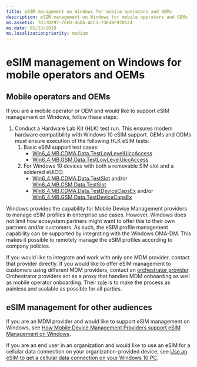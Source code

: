 ```yaml
---
title: eSIM management on Windows for mobile operators and OEMs
description: eSIM management on Windows for mobile operators and OEMs
ms.assetid: 7D37D297-76FD-46DA-ACC3-73E4BF970524
ms.date: 05/23/2019
ms.localizationpriority: medium
---
```


# eSIM management on Windows for mobile operators and OEMs

## Mobile operators and OEMs

If you are a mobile operator or OEM and would like to support eSIM management on Windows, follow these steps:

1. Conduct a Hardware Lab Kit (HLK) test run. This ensures modem hardware compatibility with Windows 10 eSIM support. OEMs and ODMs must ensure execution of the following HLK eSIM tests:
    1. Basic eSIM support test cases:
        - [Win6_4.MB.CDMA.Data.TestLowLevelUiccAccess](https://docs.microsoft.com/windows-hardware/test/hlk/testref/f27c8d81-7e2b-49d1-be4c-614bf62f003c)
        - [Win6_4.MB.GSM.Data.TestLowLevelUiccAccess](https://docs.microsoft.com/en-us/windows-hardware/test/hlk/testref/104db926-5cc4-47ad-a7d0-ff476b0f57a1)
    2. For Windows 10 devices with both a removable SIM slot and a soldered eUICC:
        - [Win6_4.MB.CDMA.Data.TestSlot](https://docs.microsoft.com/windows-hardware/test/hlk/testref/049a0532-3d58-49aa-ac3d-2a9b8aab24a7) and/or [Win6_4.MB.GSM.Data.TestSlot](https://docs.microsoft.com/windows-hardware/test/hlk/testref/defddebe-cc40-4d6f-9b0c-ca5ca9a1cb4d)
        - [Win6_4.MB.CDMA.Data.TestDeviceCapsEx](https://docs.microsoft.com/windows-hardware/test/hlk/testref/e4ec5199-0841-4864-ac17-b6b71f81cdf3) and/or [Win6_4.MB.GSM.Data.TestDeviceCapsEx](https://docs.microsoft.com/windows-hardware/test/hlk/testref/75c812d5-8c7d-4589-8336-7d72f2feb987)

Windows provides the capability for Mobile Device Management providers to manage eSIM profiles in enterprise use cases. However, Windows does not limit how ecosystem partners might want to offer this to their own partners and/or customers. As such, the eSIM profile management capability can be supported by integrating with the Windows OMA-DM. This makes it possible to remotely manage the eSIM profiles according to company policies.

If you would like to integrate and work with only one MDM provider, contact that provider directly. If you would like to offer eSIM management to customers using different MDM providers, contact an [orchestrator provider](https://www.idemia.com/esim-management-facilitation). Orchestrator providers act as a proxy that handles MDM onboarding as well as mobile operator onboarding. Their [role](https://www.idemia.com/smart-connect-hub) is to make the process as painless and scalable as possible for all parties.

## eSIM management for other audiences

If you are an MDM provider and would like to support eSIM management on Windows, see [How Mobile Device Management Providers support eSIM Management on Windows](https://docs.microsoft.com/windows/client-management/mdm/esim-enterprise-management).

If you are an end user in an organization and would like to use an eSIM for a cellular data connection on your organization-provided device, see [Use an eSIM to get a cellular data connection on your Windows 10 PC](https://support.microsoft.com/help/4020763/windows-10-use-esim-for-cellular-data).